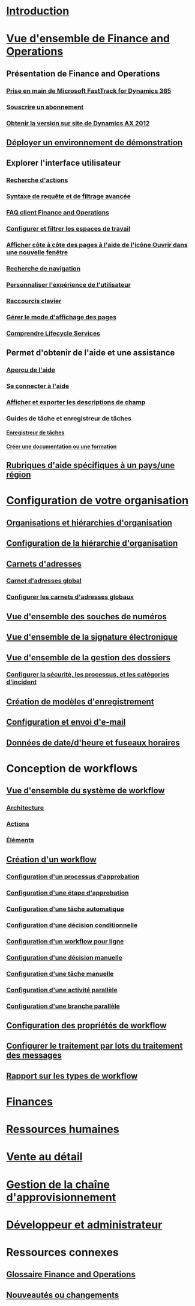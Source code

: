 # [Introduction](index.md)

# [Vue d'ensemble de Finance and Operations](get-started/onboarding-home.md)
## Présentation de Finance and Operations
### [Prise en main de Microsoft FastTrack for Dynamics 365](get-started/fasttrack-dynamics-365-overview.md)
### [Souscrire un abonnement](/dynamics365/unified-operations/dev-itpro/dev-tools/sign-up-preview-subscription?toc=/dynamics365/unified-operations/fin-and-ops/toc.json)
### [Obtenir la version sur site de Dynamics AX 2012](/dynamics365/unified-operations/dev-itpro/deployment/csp-download-customersource?toc=/dynamics365/unified-operations/fin-and-ops/toc.json)
## [Déployer un environnement de démonstration](/dynamics365/unified-operations/dev-itpro/deployment/deploy-demo-environment?toc=/dynamics365/unified-operations/fin-and-ops/toc.json)

## Explorer l'interface utilisateur
### [Recherche d'actions](get-started/action-search.md)
### [Syntaxe de requête et de filtrage avancée](get-started/advanced-filtering-query-options.md)
### [FAQ client Finance and Operations](get-started/client-faq.md)
### [Configurer et filtrer les espaces de travail](get-started/configure-filter-workspaces.md)
### [Afficher côte à côte des pages à l'aide de l'icône Ouvrir dans une nouvelle fenêtre](get-started/display-pages-side-by-side.md)
### [Recherche de navigation](get-started/navigation-search.md)
### [Personnaliser l'expérience de l'utilisateur](get-started/personalize-user-experience.md)
### [Raccourcis clavier](get-started/shortcut-keys.md)
### [Gérer le mode d'affichage des pages](get-started/window-management.md)
### [Comprendre Lifecycle Services](/dynamics365/unified-operations/dev-itpro/lifecycle-services/lcs-works-lcs?toc=/dynamics365/unified-operations/fin-and-ops/toc.json)

## Permet d'obtenir de l'aide et une assistance
### [Aperçu de l'aide](/dynamics365/unified-operations/dev-itpro/get-started/help-overview?toc=/dynamics365/unified-operations/fin-and-ops/toc.json)
### [Se connecter à l'aide](/dynamics365/unified-operations/dev-itpro/get-started/help-connect?toc=/dynamics365/unified-operations/fin-and-ops/toc.json)
### [Afficher et exporter les descriptions de champ](get-started/view-export-field-descriptions.md)

### Guides de tâche et enregistreur de tâches
#### [Enregistreur de tâches](/dynamics365/unified-operations/dev-itpro/user-interface/task-recorder?toc=/dynamics365/unified-operations/fin-and-ops/toc.json)
#### [Créer une documentation ou une formation](/dynamics365/unified-operations/dev-itpro/user-interface/task-recorder?toc=/dynamics365/unified-operations/fin-and-ops/toc.json)

## [Rubriques d'aide spécifiques à un pays/une région](/dynamics365/unified-operations/dev-itpro/lcs-solutions/country-region?toc=/dynamics365/unified-operations/fin-and-ops/toc.json)

# [Configuration de votre organisation](organization-administration/organization-administration-home-page.md)
## [Organisations et hiérarchies d'organisation](organization-administration/organizations-organizational-hierarchies.md)
## [Configuration de la hiérarchie d'organisation](organization-administration/plan-organizational-hierarchy.md)
## [Carnets d'adresses](organization-administration/qa-address-books.md)
### [Carnet d'adresses global](organization-administration/overview-global-address-book.md)
### [Configurer les carnets d'adresses globaux](organization-administration/plan-configuration-global-address-book-additional-address-books.md)
## [Vue d'ensemble des souches de numéros](organization-administration/number-sequence-overview.md)
## [Vue d'ensemble de la signature électronique](organization-administration/electronic-signature-overview.md)
## [Vue d'ensemble de la gestion des dossiers](organization-administration/cases.md)
### [Configurer la sécurité, les processus, et les catégories d'incident](organization-administration/plan-case-management.md)
## [Création de modèles d'enregistrement](organization-administration/record-templates.md)
## [Configuration et envoi d'e-mail](organization-administration/configure-email.md)
## [Données de date/d'heure et fuseaux horaires](organization-administration/date-time-zones.md)

# Conception de workflows
## [Vue d'ensemble du système de workflow](organization-administration/overview-workflow-system.md)
### [Architecture](organization-administration/workflow-system-architecture.md)
### [Actions](organization-administration/workflow-actions.md)
### [Éléments](organization-administration/workflow-elements.md)
## [Création d'un workflow](organization-administration/create-workflow.md)
### [Configuration d'un processus d'approbation](organization-administration/configure-approval-process-workflow.md)
### [Configuration d'une étape d'approbation](organization-administration/configure-approval-step-workflow.md)
### [Configuration d'une tâche automatique](organization-administration/configure-automated-task-workflow.md)
### [Configuration d'une décision conditionnelle](organization-administration/configure-conditional-decision-workflow.md)
### [Configuration d'un workflow pour ligne](organization-administration/configure-line-item-workflow.md)
### [Configuration d'une décision manuelle](organization-administration/configure-manual-decision-workflow.md)
### [Configuration d'une tâche manuelle](organization-administration/configure-manual-task-workflow.md)
### [Configuration d'une activité parallèle](organization-administration/configure-parallel-activity-workflow.md)
### [Configuration d'une branche parallèle](organization-administration/configure-parallel-branch-workflow.md)
## [Configuration des propriétés de workflow](organization-administration/configure-workflow-properties.md)
## [Configurer le traitement par lots du traitement des messages](organization-administration/workflow-batch-job-critical.md)
## [Rapport sur les types de workflow](organization-administration/workflow-types-report.md)

# [Finances](/dynamics365/unified-operations/financials/index)

# [Ressources humaines](/dynamics365/unified-operations/talent/index)

# [Vente au détail](/dynamics365/unified-operations/retail/index)

# [Gestion de la chaîne d'approvisionnement](/dynamics365/unified-operations/supply-chain/index)

# [Développeur et administrateur](/dynamics365/unified-operations/dev-itpro/index)

# Ressources connexes
## [Glossaire Finance and Operations](get-started/glossary.md)
## [Nouveautés ou changements](/dynamics365/unified-operations/dev-itpro/get-started/whats-new-changed?toc=/dynamics365/unified-operations/fin-and-ops/toc.json)

